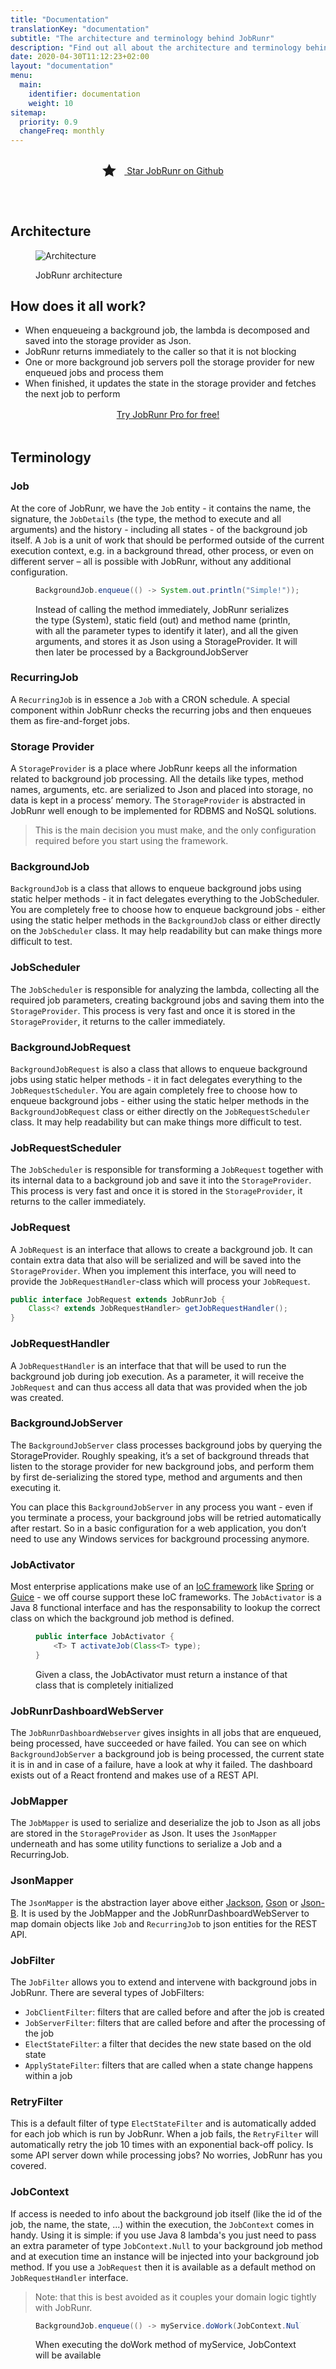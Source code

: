 ```yaml
---
title: "Documentation"
translationKey: "documentation"
subtitle: "The architecture and terminology behind JobRunr"
description: "Find out all about the architecture and terminology behind JobRunr"
date: 2020-04-30T11:12:23+02:00
layout: "documentation"
menu: 
  main: 
    identifier: documentation
    weight: 10
sitemap:
  priority: 0.9
  changeFreq: monthly
---
```

<style>
#mobile-notice {
  display: none;
}

@media only screen and (max-width: 600px) {
  #mobile-notice {
    display: block;
  }
}
</style>

<div class="star-btn" style="text-align: center; margin: 2rem 0 3rem;">
  <a href="https://github.com/jobrunr/jobrunr" class="btn btn-black btn-lg" target="_blank" rel="noopener" style="display: inline-block; height: 45px; margin-right: 1rem;">
      <svg viewBox="0 0 16 16" style="margin: -4px 10px 0 0; display: inline-block; vertical-align: text-top; fill: currentColor; width: 25px; height: 25px;" aria-hidden="true"><path fill-rule="evenodd" d="M14 6l-4.9-.64L7 1 4.9 5.36 0 6l3.6 3.26L2.67 14 7 11.67 11.33 14l-.93-4.74L14 6z"></path></svg>
      <span>Star JobRunr on Github</span>
  </a>
</div>

<div id="mobile-notice" style="margin-top: 1rem">

> Visiting via your mobile phone? Note that the JobRunr website is more extensive on desktop.
</div>


## Architecture
<figure>

  ![Architecture](/documentation/architecture.webp)

  <figcaption>JobRunr architecture</figcaption>
</figure>

## How does it all work?
- When enqueueing a background job, the lambda is decomposed and saved into the storage provider as Json.
- JobRunr returns immediately to the caller so that it is not blocking
- One or more background job servers poll the storage provider for new enqueued jobs and process them
- When finished, it updates the state in the storage provider and fetches the next job to perform

<div style="text-align: center; margin: 1rem 0 3rem;">
    <a href="/en/try-jobrunr-pro/" class="btn btn-black btn-lg">
        <span>Try JobRunr Pro for free!</span>
    </a>
</div>

## Terminology
### Job
At the core of JobRunr, we have the `Job` entity - it contains the name, the signature, the `JobDetails` (the type, the method to execute and all arguments) and the history - including all states - of the background job itself. A `Job` is a unit of work that should be performed outside of the current execution context, e.g. in a background thread, other process, or even on different server – all is possible with JobRunr, without any additional configuration.

<figure>

```java
BackgroundJob.enqueue(() -> System.out.println("Simple!"));
```
<figcaption>Instead of calling the method immediately, JobRunr serializes the type (System), static field (out) and method name (println, with all the parameter types to identify it later), and all the given arguments, and stores it as Json using a StorageProvider. It will then later be processed by a BackgroundJobServer<figcaption>
</figure>

### RecurringJob
A `RecurringJob` is in essence a `Job` with a CRON schedule. A special component within JobRunr checks the recurring jobs and then enqueues them as fire-and-forget jobs.

### Storage Provider
A `StorageProvider` is a place where JobRunr keeps all the information related to background job processing. All the details like types, method names, arguments, etc. are serialized to Json and placed into storage, no data is kept in a process’ memory. The `StorageProvider` is abstracted in JobRunr well enough to be implemented for RDBMS and NoSQL solutions.

> This is the main decision you must make, and the only configuration required before you start using the framework.

### BackgroundJob
`BackgroundJob` is a class that allows to enqueue background jobs using static helper methods - it in fact delegates everything to the JobScheduler. You are completely free to choose how to enqueue background jobs - either using the static helper methods in the `BackgroundJob` class or either directly on the `JobScheduler` class. It may help readability but can make things more difficult to test.

### JobScheduler
The `JobScheduler` is responsible for analyzing the lambda, collecting all the required job parameters, creating background jobs and saving them into the `StorageProvider`. This process is very fast and once it is stored in the `StorageProvider`, it returns to the caller immediately.

### BackgroundJobRequest
`BackgroundJobRequest` is also a class that allows to enqueue background jobs using static helper methods - it in fact delegates everything to the `JobRequestScheduler`. You are again completely free to choose how to enqueue background jobs - either using the static helper methods in the `BackgroundJobRequest` class or either directly on the `JobRequestScheduler` class. It may help readability but can make things more difficult to test.

### JobRequestScheduler
The `JobScheduler` is responsible for transforming a `JobRequest` together with its internal data to a background job and save it into the `StorageProvider`. This process is very fast and once it is stored in the `StorageProvider`, it returns to the caller immediately.

### JobRequest
A `JobRequest` is an interface that allows to create a background job. It can contain extra data that also will be serialized and will be saved into the `StorageProvider`. When you implement this interface, you will need to provide the `JobRequestHandler`-class which will process your `JobRequest`.

```java
public interface JobRequest extends JobRunrJob {
    Class<? extends JobRequestHandler> getJobRequestHandler();
}
```

### JobRequestHandler
A `JobRequestHandler` is an interface that that will be used to run the background job during job execution. As a parameter, it will receive the `JobRequest` and can thus access all data that was provided when the job was created.

### BackgroundJobServer
The `BackgroundJobServer` class processes background jobs by querying the StorageProvider. Roughly speaking, it’s a set of background threads that listen to the storage provider for new background jobs, and perform them by first de-serializing the stored type, method and arguments and then executing it.

You can place this `BackgroundJobServer` in any process you want - even if you terminate a process, your background jobs will be retried automatically after restart. So in a basic configuration for a web application, you don’t need to use any Windows services for background processing anymore.

### JobActivator
Most enterprise applications make use of an [IoC framework](https://en.wikipedia.org/wiki/Inversion_of_control) like [Spring](https://github.com/spring-projects/spring-framework) or [Guice](https://github.com/google/guice) - we off course support these IoC frameworks. The `JobActivator` is a Java 8 functional interface and has the responsability to lookup the correct class on which the background job method is defined.

<figure>

```java
public interface JobActivator {
    <T> T activateJob(Class<T> type);
}
```
<figcaption>Given a class, the JobActivator must return a instance of that class that is completely initialized</figcaption>
</figure>

### JobRunrDashboardWebServer
The `JobRunrDashboardWebserver` gives insights in all jobs that are enqueued, being processed, have succeeded or have failed. You can see on which `BackgroundJobServer` a background job is being processed, the current state it is in and in case of a failure, have a look at why it failed.
The dashboard exists out of a React frontend and makes use of a REST API.

### JobMapper
The `JobMapper` is used to serialize and deserialize the job to Json as all jobs are stored in the `StorageProvider` as Json. It uses the `JsonMapper` underneath and has some utility functions to serialize a Job and a RecurringJob.

### JsonMapper
The `JsonMapper` is the abstraction layer above either [Jackson](https://github.com/FasterXML/jackson), [Gson](https://github.com/google/gson) or [Json-B](http://json-b.net/). It is used by the JobMapper and the JobRunrDashboardWebServer to map domain objects like `Job` and `RecurringJob` to json entities for the REST API.

### JobFilter
The `JobFilter` allows you to extend and intervene with background jobs in JobRunr. There are several types of JobFilters:

- `JobClientFilter`: filters that are called before and after the job is created
- `JobServerFilter`: filters that are called before and after the processing of the job
- `ElectStateFilter`: a filter that decides the new state based on the old state
- `ApplyStateFilter`: filters that are called when a state change happens within a job

### RetryFilter
This is a default filter of type `ElectStateFilter` and is automatically added for each job which is run by JobRunr. When a job fails, the `RetryFilter` will automatically retry the job 10 times with an exponential back-off policy. Is some API server down while processing jobs? No worries, JobRunr has you covered.

### JobContext
If access is needed to info about the background job itself (like the id of the job, the name, the state, ...) within the execution, the `JobContext` comes in handy. Using it is simple: if you use Java 8 lambda's you just need to pass an extra parameter of type `JobContext.Null` to your background job method and at execution time an instance will be injected into your background job method. If you use a `JobRequest` then it is available as a default method on `JobRequestHandler` interface.

> Note: that this is best avoided as it couples your domain logic tightly with JobRunr.

<figure>

```java
BackgroundJob.enqueue(() -> myService.doWork(JobContext.Null));
```
<figcaption>When executing the doWork method of myService, JobContext will be available</figcaption>
</figure>
